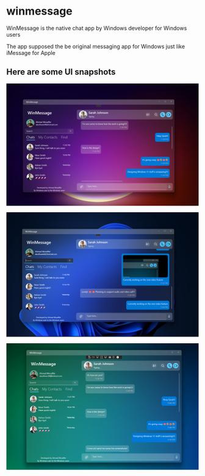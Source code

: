# winmessage
WinMessage is the native chat app by Windows developer for Windows users

The app supposed the be original messaging app for Windows just like iMessage for Apple 

## Here are some UI snapshots 
![Windows App UI](https://github.com/aksoftware98/winmessage/blob/main/src/Assets/WinMessage%20Design%202.png?raw=true)

![Windows App UI](https://github.com/aksoftware98/winmessage/blob/main/src/Assets/WinMessage%20Design%203.png?raw=true)

![Windows App UI](https://github.com/aksoftware98/winmessage/blob/main/src/Assets/WinMessage%20Design.png?raw=true)


